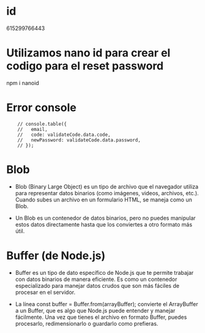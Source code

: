 # id

615299766443

# Utilizamos nano id para crear el codigo para el reset password

npm i nanoid

# Error console

        // console.table({
        //   email,
        //   code: validateCode.data.code,
        //   newPassword: validateCode.data.password,
        // });

# Blob

- Blob (Binary Large Object) es un tipo de archivo que el navegador utiliza para representar datos binarios (como imágenes, videos, archivos, etc.). Cuando subes un archivo en un formulario HTML, se maneja como un Blob.

- Un Blob es un contenedor de datos binarios, pero no puedes manipular estos datos directamente hasta que los conviertes a otro formato más útil.

# Buffer (de Node.js)

- Buffer es un tipo de dato específico de Node.js que te permite trabajar con datos binarios de manera eficiente. Es como un contenedor especializado para manejar datos crudos que son más fáciles de procesar en el servidor.

- La línea const buffer = Buffer.from(arrayBuffer); convierte el ArrayBuffer a un Buffer, que es algo que Node.js puede entender y manejar fácilmente. Una vez que tienes el archivo en formato Buffer, puedes procesarlo, redimensionarlo o guardarlo como prefieras.
